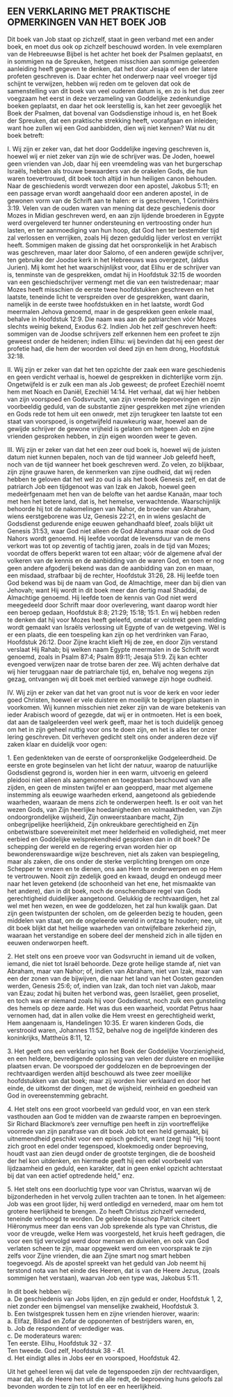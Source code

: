 ## EEN VERKLARING MET PRAKTISCHE OPMERKINGEN VAN HET BOEK JOB

Dit boek van Job staat op zichzelf, staat in geen verband met een ander boek, en moet dus ook op zichzelf beschouwd worden. In vele exemplaren van de Hebreeuwse Bijbel is het achter het boek der Psalmen geplaatst, en in sommigen na de Spreuken, hetgeen misschien aan sommige geleerden aanleiding heeft gegeven te denken, dat het door Jesaja of een der latere profeten geschreven is. Daar echter het onderwerp naar veel vroeger tijd schijnt te verwijzen, hebben wij reden om te geloven dat ook de samenstelling van dit boek van veel ouderen datum is, en zo is het dus zeer voegzaam het eerst in deze verzameling van Goddelijke zedenkundige boeken geplaatst, en daar het ook leerstellig is, kan het zeer gevoeglijk het Boek der Psalmen, dat bovenal van Godsdienstige inhoud is, en het Boek der Spreuken, dat een praktische strekking heeft, voorafgaan en inleiden; want hoe zullen wij een God aanbidden, dien wij niet kennen? Wat nu dit boek betreft:

I. Wij zijn er zeker van, dat het door Goddelijke ingeving geschreven is, hoewel wij er niet zeker van zijn wie de schrijver was. De Joden, hoewel geen vrienden van Job, daar hij een vreemdeling was van het burgerschap Israëls, hebben als trouwe bewaarders van de orakelen Gods, die hun waren toevertrouwd, dit boek toch altijd in hun heiligen canon behouden. Naar de geschiedenis wordt verwezen door een apostel, Jakobus 5:11; en een passage ervan wordt aangehaald door een anderen apostel, in de gewonen vorm van de Schrift aan te halen: er is geschreven, 1 Corinthiërs 3:19. Velen van de ouden waren van mening dat deze geschiedenis door Mozes in Midian geschreven werd, en aan zijn lijdende broederen in Egypte werd overgeleverd ter hunner ondersteuning en vertroosting onder hun lasten, en ter aanmoediging van hun hoop, dat God hen ter bestemder tijd zal verlossen en verrijken, zoals Hij dezen geduldig lijder verlost en verrijkt heeft. Sommigen maken de gissing dat het oorspronkelijk in het Arabisch was geschreven, maar later door Salomo, of een anderen gewijde schrijver, ten gebruike der Joodse kerk in het Hebreeuws was overgezet, (aldus Jurien). 
Mij komt het het waarschijnlijkst voor, dat Elihu er de schrijver van is, tenminste van de gesprekken, omdat hij in Hoofdstuk 32:15 de woorden van een geschiedschrijver vermengt met die van een twistredenaar; maar Mozes heeft misschien de eerste twee hoofdstukken geschreven en het laatste, teneinde licht te verspreiden over de gesprekken, want daarin, namelijk in de eerste twee hoofdstukken en in het laatste, wordt God meermalen Jehova genoemd, maar in de gesprekken geen enkele maal, behalve in Hoofdstuk 12:9. Die naam was aan de patriarchen vóór Mozes slechts weinig bekend, Exodus 6:2. Indien Job het zelf geschreven heeft: sommigen van de Joodse schrijvers zelf erkennen hem een profeet te zijn geweest onder de heidenen; indien Elihu: wij bevinden dat hij een geest der profetie had, die hem der woorden vol deed zijn en hem drong, Hoofdstuk 32:18.

II. Wij zijn er zeker van dat het ten opzichte der zaak een ware geschiedenis en geen verdicht verhaal is, hoewel de gesprekken in dichterlijke vorm zijn. Ongetwijfeld is er zulk een man als Job geweest; de profeet Ezechiël noemt hem met Noach en Daniël, Ezechiël 14:14. Het verhaal, dat wij hier hebben van zijn voorspoed en Godsvrucht, van zijn vreemde beproevingen en zijn voorbeeldig geduld, van de substantie zijner gesprekken met zijne vrienden en Gods rede tot hem uit een onwedr, met zijn terugkeer ten laatste tot een staat van voorspoed, is ongetwijfeld nauwkeurig waar, hoewel aan de gewijde schrijver de gewone vrijheid is gelaten om hetgeen Job en zijne vrienden gesproken hebben, in zijn eigen woorden weer te geven.

III. Wij zijn er zeker van dat het een zeer oud boek is, hoewel wij de juisten datum niet kunnen bepalen, noch van de tijd wanneer Job geleefd heeft, noch van de tijd wanneer het boek geschreven werd. Zo velen, zo blijkbaar, zijn zijne grauwe haren, de kenmerken van zijne oudheid, dat wij reden hebben te geloven dat het wel zo oud is als het boek Genesis zelf, en dat de patriarch Job een tijdgenoot was van Izak en Jakob, hoewel geen medeërfgenaam met hen van de belofte van het aardse Kanaän, maar toch met hen het betere land, dat is, het hemelse, verwachtende. Waarschijnlijk behoorde hij tot de nakomelingen van Nahor, de broeder van Abraham, wiens eerstgeborene was Uz, Genesis 22:21, en in wiens geslacht de Godsdienst gedurende enige eeuwen gehandhaafd bleef, zoals blijkt uit Genesis 31:53, waar God niet alleen de God Abrahams maar ook de God Nahors wordt genoemd. Hij leefde voordat de levensduur van de mens verkort was tot op zeventig of tachtig jaren, zoals in de tijd van Mozes; voordat de offers beperkt waren tot een altaar; vóór de algemene afval der volkeren van de kennis en de aanbidding van de waren God, en toen er nog geen andere afgoderij bekend was dan de aanbidding van zon en maan, een misdaad, strafbaar bij de rechter, Hoofdstuk 31:26, 28. 
Hij leefde toen God bekend was bij de naam van God, de Almachtige, meer dan bij dien van Jehovah; want Hij wordt in dit boek meer dan dertig maal Shaddai, de Almachtige genoemd. Hij leefde toen de kennis van God niet werd meegedeeld door Schrift maar door overlevering, want daarop wordt hier een beroep gedaan, Hoofdstuk 8:8; 21:29; 15:18; 15:1. En wij hebben reden te denken dat hij voor Mozes heeft geleefd, omdat er volstrekt geen melding wordt gemaakt van Israëls verlossing uit Egypte of van de wetgeving. Wèl is er een plaats, die een toespeling kan zijn op het verdrinken van Farao, Hoofdstuk 26:12. Door Zijne kracht klieft Hij de zee, en door Zijn verstand verslaat Hij Rahab; bij welken naam Egypte meermalen in de Schrift wordt genoemd, zoals in Psalm 87:4; Psalm 89:11; Jesaja 51:9. Zij kan echter evengoed verwijzen naar de trotse baren der zee. Wij achten derhalve dat wij hier teruggaan naar de patriarchale tijd, en, behalve nog wegens zijn gezag, ontvangen wij dit boek met eerbied vanwege zijn hoge oudheid.

IV. Wij zijn er zeker van dat het van groot nut is voor de kerk en voor ieder goed Christen, hoewel er vele duistere en moeilijk te begrijpen plaatsen in voorkomen. Wij kunnen misschien niet zeker zijn van de ware betekenis van ieder Arabisch woord of gezegde, dat wij er in ontmoeten. Het is een boek, dat aan de taalgeleerden veel werk geeft, maar het is toch duidelijk genoeg om het in zijn geheel nuttig voor ons te doen zijn, en het is alles ter onzer lering geschreven. Dit verheven gedicht stelt ons onder anderen deze vijf zaken klaar en duidelijk voor ogen:

1\. Een gedenkteken van de eerste of oorspronkelijke Godgeleerdheid. De eerste en grote beginselen van het licht der natuur, waarop de natuurlijke Godsdienst gegrond is, worden hier in een warm, uitvoerig en geleerd pleidooi niet alleen als aangenomen en toegestaan beschouwd van alle zijden, en geen de minsten twijfel er aan geopperd, maar met algemene instemming als eeuwige waarheden erkend, aangetoond als gebiedende waarheden, waaraan de mens zich te onderwerpen heeft. Is er ooit van het wezen Gods, van Zijn heerlijke hoedanigheden en volmaaktheden, van Zijn ondoorgrondelijke wijsheid, Zijn onweerstaanbare macht, Zijn onbegrijpelijke heerlijkheid, Zijn onkreukbare gerechtigheid en Zijn onbetwistbare soevereiniteit met meer helderheid en volledigheid, met meer eerbied en Goddelijke welsprekendheid gesproken dan in dit boek? 
De schepping der wereld en de regering ervan worden hier op bewonderenswaardige wijze beschreven, niet als zaken van bespiegeling, maar als zaken, die ons onder de sterke verplichting brengen om onze Schepper te vrezen en te dienen, ons aan Hem te onderwerpen en op Hem te vertrouwen. Nooit zijn zedelijk goed en kwaad, deugd en ondeugd meer naar het leven getekend (de schoonheid van het ene, het mismaakte van het andere), dan in dit boek, noch de onschendbare regel van Gods gerechtigheid duidelijker aangetoond. Gelukkig de rechtvaardigen, het zal wel met hen wezen, en wee de goddelozen, het zal hun kwalijk gaan. Dat zijn geen twistpunten der scholen, om de geleerden bezig te houden, geen middelen van staat, om de ongeleerde wereld in ontzag te houden; nee, uit dit boek blijkt dat het heilige waarheden van ontwijfelbare zekerheid zijn, waaraan het verstandige en sobere deel der mensheid zich in alle tijden en eeuwen onderworpen heeft.

2\. Het stelt ons een proeve voor van Godsvrucht in iemand uit de volken, iemand, die niet tot Israël behoorde. Deze grote heilige stamde af, niet van Abraham, maar van Nahor; of, indien van Abraham, niet van Izak, maar van een der zonen van de bijwijven, die naar het land van het Oosten gezonden werden, Genesis 25:6; of, indien van Izak, dan toch niet van Jakob, maar van Ezau; zodat hij buiten het verbond was, geen Israëliet, geen proseliet, en toch was er niemand zoals hij voor Godsdienst, noch zulk een gunsteling des hemels op deze aarde. Het was dus een waarheid, voordat Petrus haar vernomen had, dat in allen volke die Hem vreest en gerechtigheid werkt, Hem aangenaam is, Handelingen 10:35. Er waren kinderen Gods, die verstrooid waren, Johannes 11:52, behalve nog de ingelijfde kinderen des koninkrijks, Mattheüs 8:11, 12.

3\. Het geeft ons een verklaring van het Boek der Goddelijke Voorzienigheid, en een heldere, bevredigende oplossing van velen der duistere en moeilijke plaatsen ervan. De voorspoed der goddelozen en de beproevingen der rechtvaardigen werden altijd beschouwd als twee zeer moeilijke hoofdstukken van dat boek; maar zij worden hier verklaard en door het einde, de uitkomst der dingen, met de wijsheid, reinheid en goedheid van God in overeenstemming gebracht.

4\. Het stelt ons een groot voorbeeld van geduld voor, en van een sterk vasthouden aan God te midden van de zwaarste rampen en beproevingen. Sir Richard Blackmore’s zeer vernuftige pen heeft in zijn voortreffelijke voorrede van zijn parafrase van dit boek Job tot een held gemaakt, bij uitnemendheid geschikt voor een episch gedicht, want (zegt hij) "Hij toont zich groot en edel onder tegenspoed, kloekmoedig onder beproeving, houdt vast aan zien deugd onder de grootste tergingen, die de boosheid der hel kon uitdenken, en hiermede geeft hij een edel voorbeeld van lijdzaamheid en geduld, een karakter, dat in geen enkel opzicht achterstaat bij dat van een actief optredende held," enz.

5\. Het stelt ons een doorluchtig type voor van Christus, waarvan wij de bijzonderheden in het vervolg zullen trachten aan te tonen. In het algemeen: Job was een groot lijder, hij werd ontledigd en vernederd, maar om hem tot grotere heerlijkheid te brengen. Zo heeft Christus zichzelf vernederd, teneinde verhoogd te worden. De geleerde bisschop Patrick citeert Hiëronymus meer dan eens van Job sprekende als type van Christus, die voor de vreugde, welke Hem was voorgesteld, het kruis heeft gedragen, die voor een tijd vervolgd werd door mensen en duivelen, en ook van God verlaten scheen te zijn, maar opgewekt werd om een voorspraak te zijn zelfs voor Zijne vrienden, die aan Zijne smart nog smart hebben toegevoegd. Als de apostel spreekt van het geduld van Job neemt hij terstond nota van het einde des Heeren, dat is van de Heere Jezus, (zoals sommigen het verstaan), waarvan Job een type was, Jakobus 5:11.
 
In dit boek hebben wij:  
a. De geschiedenis van Jobs lijden, en zijn geduld er onder, Hoofdstuk 1, 2, niet zonder een bijmengsel van menselijke zwakheid, Hoofdstuk 3.  
b. Een twistgesprek tussen hem en zijne vrienden hierover, waarin:  
a. Elifaz, Bildad en Zofar de opponenten of bestrijders waren, en,  
b. Job de respondent of verdediger was.  
c. De moderateurs waren:   
Ten eerste. Elihu, Hoofdstuk 32 - 37.  
Ten tweede. God zelf, Hoofdstuk 38 - 41.  
d. Het eindigt alles in Jobs eer en voorspoed, Hoofdstuk 42. 

Uit het geheel leren wij dat vele de tegenspoeden zijn der rechtvaardigen, maar dat, als de Heere hen uit die alle redt, de beproeving huns geloofs zal bevonden worden te zijn tot lof en eer en heerlijkheid.
